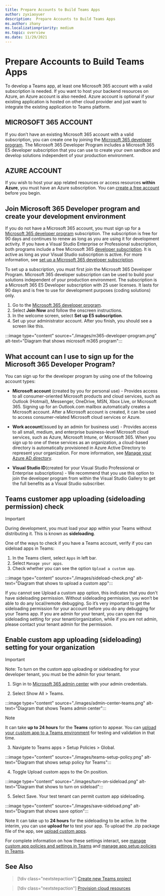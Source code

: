 ```yaml
---
title: Prepare Accounts to Build Teams Apps
author: zyxiaoyuer
description:  Prepare Accounts to Build Teams Apps
ms.author: zhany
ms.localizationpriority: medium
ms.topic: overview
ms.date: 11/29/2021
---
```



# Prepare Accounts to Build Teams Apps

To develop a Teams app, at least one Microsoft 365 account with a valid subscription is needed. If you want to host your backend resources on Azure, an Azure account is also needed. Azure account is optional if your existing application is hosted on other cloud provider and just want to integrate the existing application to Teams platform.

## MICROSOFT 365 ACCOUNT

If you don’t have an existing Microsoft 365 account with a valid subscription, you can create one by joining the [Microsoft 365 developer program](https://developer.microsoft.com/microsoft-365/dev-program). The Microsoft 365 Developer Program includes a Microsoft 365 E5 developer subscription that you can use to create your own sandbox and develop solutions independent of your production environment.

## AZURE ACCOUNT

If you wish to host your app related resources or access resources **within Azure**, you must have an Azure subscription. You can [create a free account](https://azure.microsoft.com/free/) before you begin.

## Join Microsoft 365 Developer program and create your development environment

If you do not have a Microsoft 365 account, you must sign up for a 
[Microsoft 365 developer program](https://developer.microsoft.com/microsoft-365/dev-program) subscription. The subscription is free for 90 days and continues to renew as long as you are using it for development activity. If you have a Visual Studio Enterprise or Professional subscription, both programs include a free Microsoft 365 [developer subscription](https://aka.ms/MyVisualStudioBenefits). It is active as long as your Visual Studio subscription is active. For more information, see [set up a Microsoft 365 developer subscription](https://docs.microsoft.com/office/developer-program/office-365-developer-program-get-started).

To set up a subscription, you must first join the Microsoft 365 Developer Program. Microsoft 365 developer subscription can be used to build your solutions independent of your production environment. The subscription is a Microsoft 365 E5 Developer subscription with 25 user licenses. It lasts for 90 days and is free to use for development purposes (coding solutions) only.

1. Go to the [Microsoft 365 developer program](https://developer.microsoft.com/microsoft-365/dev-program).
2. Select **Join Now** and follow the onscreen instructions.
3. In the welcome screen, select **Set up E5 subscription**.
4. Set up your administrator account. After you finish, you should see a screen like this.

:::image type="content" source="./images/m365-developer-program.png" alt-text="Diagram that shows microsoft m365 program":::

## What account can I use to sign up for the Microsoft 365 Developer Program?

You can sign up for the developer program by using one of the following account types:

- **Microsoft account** (created by you for personal use) - Provides access to all consumer-oriented Microsoft products and cloud services, such as Outlook (Hotmail), Messenger, OneDrive, MSN, Xbox Live, or Microsoft 365. Signing up for an Outlook.com mailbox automatically creates a Microsoft account. After a Microsoft account is created, it can be used to access consumer-related Microsoft cloud services or Azure.

- **Work account**(issued by an admin for business use) - Provides access to all small, medium, and enterprise business-level Microsoft cloud services, such as Azure, Microsoft Intune, or Microsoft 365. When you sign up to one of these services as an organization, a cloud-based directory is automatically provisioned in Azure Active Directory to represent your organization. For more information, see 
[Manage your Azure AD directory](https://docs.microsoft.com/azure/active-directory/active-directory-administer).

- **Visual Studio ID**(created for your Visual Studio Professional or Enterprise subscriptions) - We recommend that you use this option to join the developer program from within the Visual Studio Gallery to get the full benefits as a Visual Studio subscriber.

## Teams customer app uploading (sideloading permission) check

> [!IMPORTANT]
> During development, you must load your app within your Teams without distributing it. This is known as **sideloading**.

One of the ways to check if you have a Teams account, verify if you can sideload apps in Teams:

1. In the Teams client, select `Apps` in left bar.
2. Select `Manage your apps`.
3. Check whether you can see the option `Upload a custom app`.

:::image type="content" source="./images/sideload-check.png" alt-text="Diagram that shows to upload a custom app":::

If you cannot see Upload a custom app option, this indicates that you don't have sideloading permission.
Without sideloading permission, you won’t be able to do any local/remote debugging. So it’s very important to get the sideloading permission for your account before you do any debugging for your Teams app. If you are admin for your tenant, you can open the sideloading setting for your tenant/organization, while if you are not admin, please contact your tenant admin for the permission.

## Enable custom app uploading (sideloading) setting for your organization

> [!IMPORTANT]
> Note: To turn on the custom app uploading or sideloading for your developer tenant, you must be the admin for your tenant.

1. Sign in to [Microsoft 365 admin center](https://admin.microsoft.com/Adminportal/Home?source=applauncher#/homepage#/) with your admin credentials.

2. Select Show All > Teams.

:::image type="content" source="./images/admin-center-teams.png" alt-text="Diagram that shows Teams admin center":::

> [!NOTE]
It can take **up to 24 hours** for the **Teams** option to appear. You can 
[upload your custom app to a Teams environment](https://docs.microsoft.com/microsoftteams/upload-custom-apps#validate) for testing and validation in that time.

3. Navigate to Teams apps > Setup Policies > Global.

:::image type="content" source="./images/teams-setup-policy.png" alt-text="Diagram that shows setup policy for Teams":::

4. Toggle Upload custom apps to the On position.

:::image type="content" source="./images/turn-on-sideload.png" alt-text="Diagram that shows to turn on sideload":::

5. Select Save. Your test tenant can permit custom app sideloading.

:::image type="content" source="./images/save-sideload.png" alt-text="Diagram that shows save option":::

 Note
It can take up to **24 hours** for the sideloading to be active. In the interim, you can use **upload for <your tenant>** to test your app. To upload the .zip package file of the app, see 
[upload custom apps](https://docs.microsoft.com/microsoftteams/upload-custom-apps#upload).

For complete information on how these settings interact, see 
[manage custom app policies and settings in Teams](https://docs.microsoft.com/microsoftteams/teams-custom-app-policies-and-settings) and 
[manage app setup policies in Teams](https://docs.microsoft.com/microsoftteams/teams-app-setup-policies).

## See Also

> [!div class="nextstepaction"]
> [Create new Teams project](create-new-project.md)

> [!div class="nextstepaction"]
> [Provision cloud resources](provision.md)
